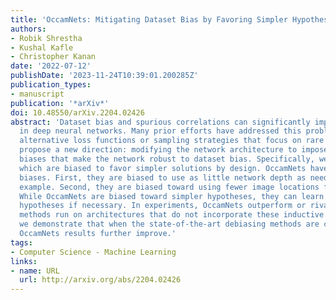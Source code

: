 ```yaml
---
title: 'OccamNets: Mitigating Dataset Bias by Favoring Simpler Hypotheses'
authors:
- Robik Shrestha
- Kushal Kafle
- Christopher Kanan
date: '2022-07-12'
publishDate: '2023-11-24T10:39:01.200285Z'
publication_types:
- manuscript
publication: '*arXiv*'
doi: 10.48550/arXiv.2204.02426
abstract: 'Dataset bias and spurious correlations can significantly impair generalization
  in deep neural networks. Many prior efforts have addressed this problem using either
  alternative loss functions or sampling strategies that focus on rare patterns. We
  propose a new direction: modifying the network architecture to impose inductive
  biases that make the network robust to dataset bias. Specifically, we propose OccamNets,
  which are biased to favor simpler solutions by design. OccamNets have two inductive
  biases. First, they are biased to use as little network depth as needed for an individual
  example. Second, they are biased toward using fewer image locations for prediction.
  While OccamNets are biased toward simpler hypotheses, they can learn more complex
  hypotheses if necessary. In experiments, OccamNets outperform or rival state-of-the-art
  methods run on architectures that do not incorporate these inductive biases. Furthermore,
  we demonstrate that when the state-of-the-art debiasing methods are combined with
  OccamNets results further improve.'
tags:
- Computer Science - Machine Learning
links:
- name: URL
  url: http://arxiv.org/abs/2204.02426
---
```

